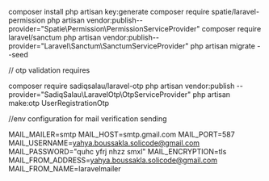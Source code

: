 composer install
php artisan key:generate
composer require spatie/laravel-permission
php artisan vendor:publish--provider="Spatie\Permission\PermissionServiceProvider"
composer require laravel/sanctum
php artisan vendor:publish--provider="Laravel\Sanctum\SanctumServiceProvider"
php artisan migrate --seed



// otp validation requires

composer require sadiqsalau/laravel-otp
php artisan vendor:publish --provider="SadiqSalau\LaravelOtp\OtpServiceProvider"
php artisan make:otp UserRegistrationOtp

//env configuration for mail verification sending

MAIL_MAILER=smtp
MAIL_HOST=smtp.gmail.com
MAIL_PORT=587
MAIL_USERNAME=yahya.boussakla.solicode@gmail.com
MAIL_PASSWORD="quhc yfrj nhzz smxl"
MAIL_ENCRYPTION=tls
MAIL_FROM_ADDRESS=yahya.boussakla.solicode@gmail.com
MAIL_FROM_NAME=laravelmailer

